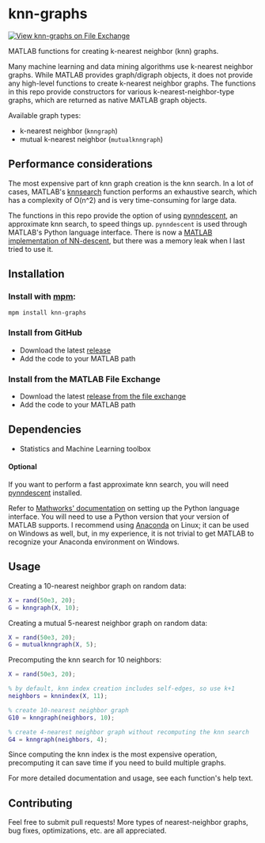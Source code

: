 # knn-graphs
[![View knn-graphs on File Exchange](https://www.mathworks.com/matlabcentral/images/matlab-file-exchange.svg)](https://www.mathworks.com/matlabcentral/fileexchange/97919-knn-graphs)

MATLAB functions for creating k-nearest neighbor (knn) graphs. 

Many machine learning and data mining algorithms use k-nearest neighbor graphs. While MATLAB provides graph/digraph objects, it does not provide any high-level functions to create k-nearest neighbor graphs. The functions in this repo provide constructors for various k-nearest-neighbor-type graphs, which are returned as native MATLAB graph objects. 

Available graph types:
- k-nearest neighbor (`knngraph`)
- mutual k-nearest neighbor (`mutualknngraph`)

## Performance considerations
The most expensive part of knn graph creation is the knn search. In a lot of cases, MATLAB's [knnsearch](https://www.mathworks.com/help/stats/knnsearch.html) function performs an exhaustive search, which has a complexity of O(n^2) and is very time-consuming for large data. 

The functions in this repo provide the option of using [pynndescent](https://github.com/lmcinnes/pynndescent), an approximate knn search, to speed things up. `pynndescent` is used through MATLAB's Python language interface. There is now a [MATLAB implementation of NN-descent](https://www.mathworks.com/matlabcentral/fileexchange/84535-nearest-neighbor-descent-nn-descent), but there was a memory leak when I last tried to use it.

## Installation
### Install with [mpm](https://github.com/mobeets/mpm):
```
mpm install knn-graphs
```

### Install from GitHub
- Download the latest [release](https://github.com/tvannoy/knn-graphs/archive/refs/tags/v1.0.zip)
- Add the code to your MATLAB path

### Install from the MATLAB File Exchange
- Download the latest [release from the file exchange](https://www.mathworks.com/matlabcentral/mlc-downloads/downloads/ca8d1d70-f80c-4129-9cfd-39f97c4bcdfc/d0001ccc-6f06-4f70-bbd0-02b6713663fb/packages/zip)
- Add the code to your MATLAB path


## Dependencies
- Statistics and Machine Learning toolbox

#### Optional
If you want to perform a fast approximate knn search, you will need [pynndescent](https://github.com/lmcinnes/pynndescent) installed. 

Refer to [Mathworks' documentation](https://www.mathworks.com/help/matlab/call-python-libraries.html) on setting up the Python language interface. You will need to use a Python version that your version of MATLAB supports. I recommend using [Anaconda](https://www.anaconda.com/) on Linux; it can be used on Windows as well, but, in my experience, it is not trivial to get MATLAB to recognize your Anaconda environment on Windows.

## Usage
Creating a 10-nearest neighbor graph on random data:
```matlab
X = rand(50e3, 20);
G = knngraph(X, 10);
```

Creating a mutual 5-nearest neighbor graph on random data:
```matlab
X = rand(50e3, 20);
G = mutualknngraph(X, 5);
```

Precomputing the knn search for 10 neighbors:
```matlab
X = rand(50e3, 20);

% by default, knn index creation includes self-edges, so use k+1
neighbors = knnindex(X, 11);

% create 10-nearest neighbor graph
G10 = knngraph(neighbors, 10);

% create 4-nearest neighbor graph without recomputing the knn search
G4 = knngraph(neighbors, 4);
```
Since computing the knn index is the most expensive operation, precomputing it can save time if you need to build multiple graphs.

For more detailed documentation and usage, see each function's help text. 

## Contributing
Feel free to submit pull requests! More types of nearest-neighbor graphs, bug fixes, optimizations, etc. are all appreciated.